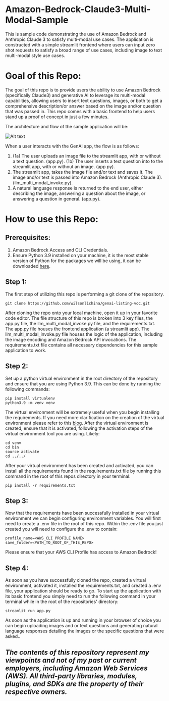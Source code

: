 # Amazon-Bedrock-Claude3-Multi-Modal-Sample
This is sample code demonstrating the use of Amazon Bedrock and Anthropic Claude 3 to satisfy multi-modal use cases. The application is constructed with a simple streamlit frontend where users can input zero shot requests to satisfy a broad range of use cases, including image to text multi-modal style use cases.

# **Goal of this Repo:**
The goal of this repo is to provide users the ability to use Amazon Bedrock (specifically Claude3) and generative AI to leverage its multi-modal capabilities, allowing users to insert text questions, images, or both to get a comprehensive description/or answer based on the image and/or question that was passed in.
This repo comes with a basic frontend to help users stand up a proof of concept in just a few minutes.

The architecture and flow of the sample application will be:

![Alt text](images/architecture.png "POC Architecture")

When a user interacts with the GenAI app, the flow is as follows:

1. (1a) The user uploads an image file to the streamlit app, with or without a text question. (app.py). (1b) The user inserts a text question into to the streamlit app, with or without an image. (app.py).
2. The streamlit app, takes the image file and/or text and saves it. The image and/or text is passed into Amazon Bedrock (Anthropic Claude 3). (llm_multi_modal_invoke.py).
3. A natural language response is returned to the end user, either describing the image, answering a question about the image, or answering a question in general. (app.py).

# How to use this Repo:

## Prerequisites:
1. Amazon Bedrock Access and CLI Credentials.
2. Ensure Python 3.9 installed on your machine, it is the most stable version of Python for the packages we will be using, it can be downloaded [here](https://www.python.org/downloads/release/python-3911/).

## Step 1:
The first step of utilizing this repo is performing a git clone of the repository.

```
git clone https://github.com/wilsonlichina/genai-listing-voc.git
```

After cloning the repo onto your local machine, open it up in your favorite code editor. The file structure of this repo is broken into 3 key files,
the app.py file, the llm_multi_modal_invoke.py file, and the requirements.txt. The app.py file houses the frontend application (a streamlit app). 
The llm_multi_modal_invoke.py file houses the logic of the application, including the image encoding and Amazon Bedrock API invocations.
The requirements.txt file contains all necessary dependencies for this sample application to work.

## Step 2:
Set up a python virtual environment in the root directory of the repository and ensure that you are using Python 3.9. This can be done by running the following commands:
```
pip install virtualenv
python3.9 -m venv venv
```
The virtual environment will be extremely useful when you begin installing the requirements. If you need more clarification on the creation of the virtual environment please refer to this [blog](https://www.freecodecamp.org/news/how-to-setup-virtual-environments-in-python/).
After the virtual environment is created, ensure that it is activated, following the activation steps of the virtual environment tool you are using. Likely:
```
cd venv
cd bin
source activate
cd ../../ 
```
After your virtual environment has been created and activated, you can install all the requirements found in the requirements.txt file by running this command in the root of this repos directory in your terminal:
```
pip install -r requirements.txt
```

## Step 3:
Now that the requirements have been successfully installed in your virtual environment we can begin configuring environment variables.
You will first need to create a .env file in the root of this repo. Within the .env file you just created you will need to configure the .env to contain:

```
profile_name=<AWS_CLI_PROFILE_NAME>
save_folder=<PATH_TO_ROOT_OF_THIS_REPO>
```
Please ensure that your AWS CLI Profile has access to Amazon Bedrock!

## Step 4:
As soon as you have successfully cloned the repo, created a virtual environment, activated it, installed the requirements.txt, and created a .env file, your application should be ready to go. 
To start up the application with its basic frontend you simply need to run the following command in your terminal while in the root of the repositories' directory:

```
streamlit run app.py
```
As soon as the application is up and running in your browser of choice you can begin uploading images and or text questions and generating natural language responses detailing the images or the specific questions that were asked.. 

## ***The contents of this repository represent my viewpoints and not of my past or current employers, including Amazon Web Services (AWS). All third-party libraries, modules, plugins, and SDKs are the property of their respective owners.***
